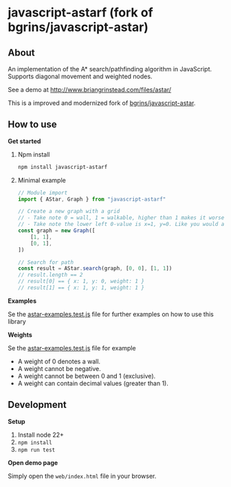 # javascript-astarf (fork of bgrins/javascript-astar)

## About

An implementation of the A* search/pathfinding algorithm in JavaScript. Supports diagonal movement and weighted nodes.

See a demo at http://www.briangrinstead.com/files/astar/

This is a improved and modernized fork of [bgrins/javascript-astar](https://github.com/bgrins/javascript-astar).


## How to use

**Get started**

1. Npm install
   ```bash
   npm install javascript-astarf
   ```
2. Minimal example
    ```javascript
    // Module import
    import { AStar, Graph } from "javascript-astarf"
    
    // Create a new graph with a grid
    // - Take note 0 = wall, 1 = walkable, higher than 1 makes it worse
    // - Take note the lower left 0-value is x=1, y=0. Like you would access a 2d array[x][y].
    const graph = new Graph([
        [1, 1],
        [0, 1],
    ])
    
    // Search for path
    const result = AStar.search(graph, [0, 0], [1, 1])
    // result.length == 2
    // result[0] == { x: 1, y: 0, weight: 1 }
    // result[1] == { x: 1, y: 1, weight: 1 }
    ```


**Examples**

Se the [astar-examples.test.js](./test/astar-examples.test.js) file for further examples on how to use this library


**Weights**

Se the [astar-examples.test.js](./test/astar-examples.test.js) file for example

* A weight of 0 denotes a wall.
* A weight cannot be negative.
* A weight cannot be between 0 and 1 (exclusive).
* A weight can contain decimal values (greater than 1).


## Development

**Setup**

1. Install node 22+
2. `npm install`
3. `npm run test`

**Open demo page**

Simply open the `web/index.html` file in your browser.
